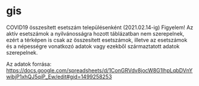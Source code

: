 # gis
COVID19 összesített esetszám településenként (2021.02.14-ig)
Figyelem! Az aktív esetszámok a nyilvánosságra hozott táblázatban nem szerepelnek, ezért a térképen is csak az összesített esetszámok, illetve az esetszámok és a népességre vonatkozó adatok vagy ezekből származtatott adatok szerepelnek. 

Az adatok forrása: https://docs.google.com/spreadsheets/d/1ConGRVdv8jocW8G1lhpLqbDVnYwibjP1xhQJ5qiP_Ew/edit#gid=1499258253 
